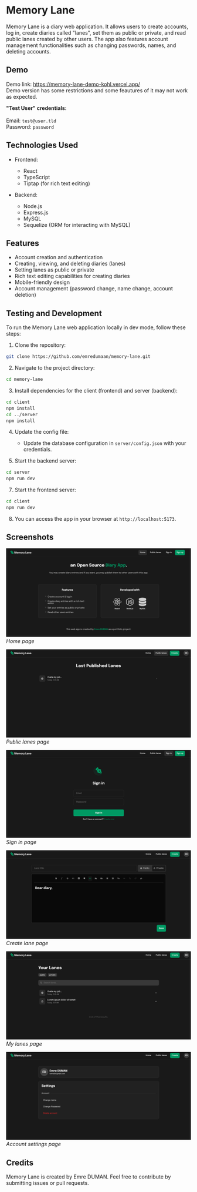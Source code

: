 # Memory Lane

Memory Lane is a diary web application. It allows users to create accounts, log in, create diaries called "lanes", set them as public or private, and read public lanes created by other users. The app also features account management functionalities such as changing passwords, names, and deleting accounts. 

## Demo
Demo link: https://memory-lane-demo-kohl.vercel.app/ <br>
Demo version has some restrictions and some feautures of it may not work as expected.

**"Test User" credentials:** <br><br>
Email: `test@user.tld` <br>
Password: `password`


## Technologies Used

- Frontend:
  - React
  - TypeScript
  - Tiptap (for rich text editing)
  
- Backend:
  - Node.js
  - Express.js
  - MySQL
  - Sequelize (ORM for interacting with MySQL)
  
## Features

- Account creation and authentication
- Creating, viewing, and deleting diaries (lanes)
- Setting lanes as public or private
- Rich text editing capabilities for creating diaries
- Mobile-friendly design
- Account management (password change, name change, account deletion)

## Testing and Development

To run the Memory Lane web application locally in dev mode, follow these steps:

1. Clone the repository:

```bash
git clone https://github.com/emredumaan/memory-lane.git
```

2. Navigate to the project directory:

```bash
cd memory-lane
```

3. Install dependencies for the client (frontend) and server (backend):

```bash
cd client
npm install
cd ../server
npm install
```

4. Update the config file:
   - Update the database configuration in `server/config.json` with your credentials.

6. Start the backend server:

```bash
cd server
npm run dev
```

7. Start the frontend server:

```bash
cd client
npm run dev
```

8. You can access the app in your browser at `http://localhost:5173`.

## Screenshots

![Screenshot 1](screenshots/sc1.png)
*Home page*

![Screenshot 2](screenshots/sc2.png)
*Public lanes page*

![Screenshot 3](screenshots/sc3.png)
*Sign in page*

![Screenshot 4](screenshots/sc4.png)
*Create lane page*

![Screenshot 5](screenshots/sc5.png)
*My lanes page*

![Screenshot 6](screenshots/sc6.png)
*Account settings page*

## Credits

Memory Lane is created by Emre DUMAN. Feel free to contribute by submitting issues or pull requests.
